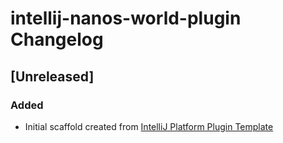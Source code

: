 <!-- Keep a Changelog guide -> https://keepachangelog.com -->

# intellij-nanos-world-plugin Changelog

## [Unreleased]
### Added
- Initial scaffold created from [IntelliJ Platform Plugin Template](https://github.com/JetBrains/intellij-platform-plugin-template)
